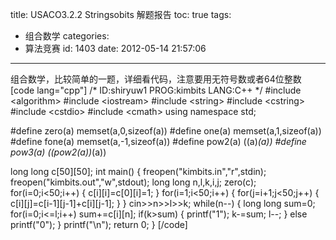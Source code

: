 title: USACO3.2.2 Stringsobits 解题报告
toc: true
tags:
  - 组合数学
categories:
  - 算法竞赛
id: 1403
date: 2012-05-14 21:57:06
---

组合数学，比较简单的一题，详细看代码，注意要用无符号数或者64位整数
[code lang="cpp"]
/*
ID:shiryuw1
PROG:kimbits
LANG:C++
*/
#include &lt;algorithm&gt;
#include &lt;iostream&gt;
#include &lt;string&gt;
#include &lt;cstring&gt;
#include &lt;cstdio&gt;
#include &lt;cmath&gt;
using namespace std;

#define zero(a) memset(a,0,sizeof(a))
#define one(a) memset(a,1,sizeof(a))
#define fone(a) memset(a,-1,sizeof(a))
#define pow2(a) ((a)*(a))
#define pow3(a) ((pow2(a))*(a))

long long c[50][50];
int main()
{
	freopen(&quot;kimbits.in&quot;,&quot;r&quot;,stdin);
	freopen(&quot;kimbits.out&quot;,&quot;w&quot;,stdout);
	long long n,l,k,i,j;
	zero(c);
	for(i=0;i&lt;50;i++)
	{
		c[i][i]=c[0][i]=1;
	}
	for(i=1;i&lt;50;i++)
	{
		for(j=i+1;j&lt;50;j++)
		{
			c[i][j]=c[i-1][j-1]+c[i][j-1];
		}
	}
	cin&gt;&gt;n&gt;&gt;l&gt;&gt;k;
	while(n--)
	{
		long long sum=0;
		for(i=0;i&lt;=l;i++)
			sum+=c[i][n];
		if(k&gt;sum)
		{
			printf(&quot;1&quot;);
			k-=sum;
			l--;
		}
		else
			printf(&quot;0&quot;);
	}
	printf(&quot;\n&quot;);
	return 0;
}
[/code]